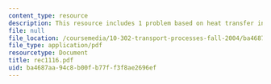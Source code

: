 ```yaml
---
content_type: resource
description: This resource includes 1 problem based on heat transfer in furnace burners.
file: null
file_location: /coursemedia/10-302-transport-processes-fall-2004/ba4687aa94c8b00fb77ff3f8ae2696ef_rec1116.pdf
file_type: application/pdf
resourcetype: Document
title: rec1116.pdf
uid: ba4687aa-94c8-b00f-b77f-f3f8ae2696ef
---
```

